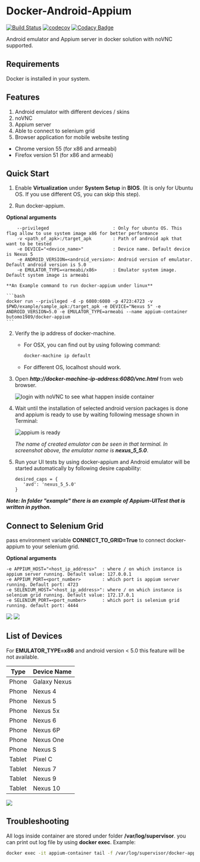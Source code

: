 Docker-Android-Appium
=====================

[![Build Status](https://travis-ci.org/butomo1989/docker-appium.svg?branch=master)](https://travis-ci.org/butomo1989/docker-appium)
[![codecov](https://codecov.io/gh/butomo1989/docker-appium/branch/master/graph/badge.svg)](https://codecov.io/gh/butomo1989/docker-appium)
[![Codacy Badge](https://api.codacy.com/project/badge/Grade/3f000ffb97db45a59161814e1434c429)](https://www.codacy.com/app/butomo1989/docker-appium?utm_source=github.com&amp;utm_medium=referral&amp;utm_content=butomo1989/docker-appium&amp;utm_campaign=Badge_Grade)

Android emulator and Appium server in docker solution with noVNC supported.

Requirements
------------

Docker is installed in your system.

Features
--------

1. Android emulator with different devices / skins
2. noVNC
3. Appium server
4. Able to connect to selenium grid
5. Browser application for mobile website testing
  - Chrome version 55 (for x86 and armeabi)
  - Firefox version 51 (for x86 and armeabi)

Quick Start
-----------

1. Enable **Virtualization** under **System Setup** in **BIOS**. (It is only for Ubuntu OS. If you use different OS, you can skip this step).

2. Run docker-appium.

  **Optional arguments**

	    --privileged              			: Only for ubuntu OS. This flag allow to use system image x86 for better performance
	    -v <path_of_apk>:/target_apk      	: Path of android apk that want to be tested
	    -e DEVICE="<device_name>"       	: Device name. Default device is Nexus 5
	    -e ANDROID_VERSION=<android_version>: Android version of emulator. Default android version is 5.0
	    -e EMULATOR_TYPE=<armeabi/x86>      : Emulator system image. Default system image is armeabi

    **An Example command to run docker-appium under linux**

    ```bash
    docker run --privileged -d -p 6080:6080 -p 4723:4723 -v $PWD/example/sample_apk:/target_apk -e DEVICE="Nexus 5" -e ANDROID_VERSION=5.0 -e EMULATOR_TYPE=armeabi --name appium-container butomo1989/docker-appium
    ```

2. Verify the ip address of docker-machine.

   - For OSX, you can find out by using following command:

     ```bash
     docker-machine ip default
     ```

   - For different OS, localhost should work.

3. Open ***http://docker-machine-ip-address:6080/vnc.html*** from web browser.

   ![][noVNC]

4. Wait until the installation of selected android version packages is done and appium is ready to use by waiting following message shown in Terminal:

   ![][Appium is ready]

   *The name of created emulator can be seen in that terminal. In screenshot above, the emulator name is* ***nexus\_5_5.0***.

5. Run your UI tests by using docker-appium and Android emulator will be started automatically by following desire capability:

   ```
   desired_caps = {
      'avd': 'nexus_5_5.0'
   }
   ```

***Note: In folder "example" there is an example of Appium-UITest that is written in python.***

Connect to Selenium Grid
------------------------
pass environment variable **CONNECT\_TO\_GRID=True** to connect docker-appium to your selenium grid.

**Optional arguments**

    -e APPIUM_HOST="<host_ip_address>"	: where / on which instance is appium server running. Default value: 127.0.0.1
    -e APPIUM_PORT=<port_number>		: which port is appium server running. Default port: 4723
    -e SELENIUM_HOST="<host_ip_address>": where / on which instance is selenium grid running. Default value: 172.17.0.1
    -e SELENIUM_PORT=<port_number>		: which port is selenium grid running. default port: 4444

![][connect to grid 1]  ![][connect to grid 2]

List of Devices
---------------

For **EMULATOR_TYPE=x86** and android version < 5.0 this feature will be not available.

Type | Device Name
--- | ---
Phone | Galaxy Nexus
Phone | Nexus 4
Phone | Nexus 5
Phone | Nexus 5x
Phone | Nexus 6
Phone | Nexus 6P
Phone | Nexus One
Phone | Nexus S
Tablet | Pixel C
Tablet | Nexus 7
Tablet | Nexus 9
Tablet | Nexus 10

![][nexus 5]

Troubleshooting
---------------
All logs inside container are stored under folder **/var/log/supervisor**. you can print out log file by using **docker exec**. Example:

```bash
docker exec -it appium-container tail -f /var/log/supervisor/docker-appium.stdout.log
```

[noVNC]: <images/noVNC.png> "login with noVNC to see what happen inside container"
[Appium is ready]: <images/appium.png> "appium is ready"
[connect to grid 1]: <images/appium_with_selenium_grid_01.png>
[connect to grid 2]: <images/appium_with_selenium_grid_02.png>
[nexus 5]: <images/run_under_nexus_5.png>
